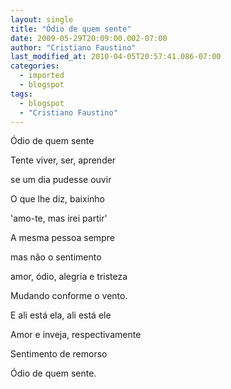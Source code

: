 ```yaml
---
layout: single
title: "Ódio de quem sente"
date: 2009-05-29T20:09:00.002-07:00
author: "Cristiano Faustino"
last_modified_at: 2010-04-05T20:57:41.086-07:00
categories:
  - imported
  - blogspot
tags:
  - blogspot
  - "Cristiano Faustino"
---
```


Ódio de quem sente



Tente viver, ser, aprender

se um dia pudesse ouvir

O que lhe diz, baixinho

'amo-te, mas irei partir'



A mesma pessoa sempre

mas não o sentimento

amor, ódio, alegria e tristeza

Mudando conforme o vento.



E ali está ela, ali está ele

Amor e inveja, respectivamente

Sentimento de remorso

Ódio de quem sente.
